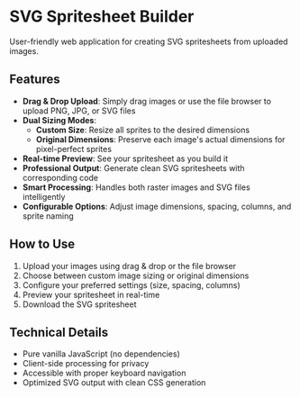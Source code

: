 # SVG Spritesheet Builder

User-friendly web application for creating SVG spritesheets from uploaded images.

## Features

- **Drag & Drop Upload**: Simply drag images or use the file browser to upload PNG, JPG, or SVG files
- **Dual Sizing Modes**: 
  - **Custom Size**: Resize all sprites to the desired dimensions
  - **Original Dimensions**: Preserve each image's actual dimensions for pixel-perfect sprites
- **Real-time Preview**: See your spritesheet as you build it
- **Professional Output**: Generate clean SVG spritesheets with corresponding code
- **Smart Processing**: Handles both raster images and SVG files intelligently
- **Configurable Options**: Adjust image dimensions, spacing, columns, and sprite naming

## How to Use

1. Upload your images using drag & drop or the file browser
2. Choose between custom image sizing or original dimensions
3. Configure your preferred settings (size, spacing, columns)
4. Preview your spritesheet in real-time
5. Download the SVG spritesheet

## Technical Details

- Pure vanilla JavaScript (no dependencies)
- Client-side processing for privacy
- Accessible with proper keyboard navigation
- Optimized SVG output with clean CSS generation
